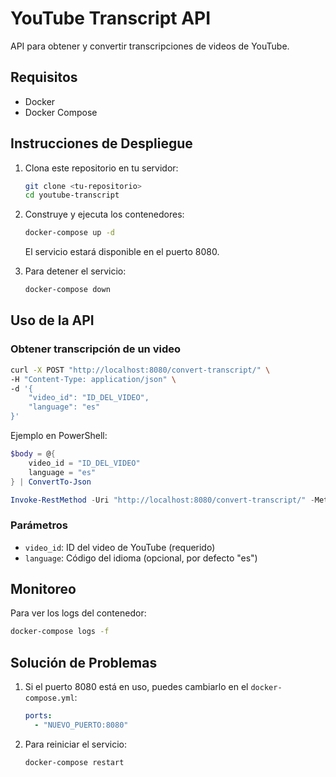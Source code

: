 # YouTube Transcript API

API para obtener y convertir transcripciones de videos de YouTube.

## Requisitos

- Docker
- Docker Compose

## Instrucciones de Despliegue

1. Clona este repositorio en tu servidor:
   ```bash
   git clone <tu-repositorio>
   cd youtube-transcript
   ```

2. Construye y ejecuta los contenedores:
   ```bash
   docker-compose up -d
   ```

   El servicio estará disponible en el puerto 8080.

3. Para detener el servicio:
   ```bash
   docker-compose down
   ```

## Uso de la API

### Obtener transcripción de un video

```bash
curl -X POST "http://localhost:8080/convert-transcript/" \
-H "Content-Type: application/json" \
-d '{
    "video_id": "ID_DEL_VIDEO",
    "language": "es"
}'
```

Ejemplo en PowerShell:
```powershell
$body = @{
    video_id = "ID_DEL_VIDEO"
    language = "es"
} | ConvertTo-Json

Invoke-RestMethod -Uri "http://localhost:8080/convert-transcript/" -Method Post -Body $body -ContentType "application/json"
```

### Parámetros

- `video_id`: ID del video de YouTube (requerido)
- `language`: Código del idioma (opcional, por defecto "es")

## Monitoreo

Para ver los logs del contenedor:
```bash
docker-compose logs -f
```

## Solución de Problemas

1. Si el puerto 8080 está en uso, puedes cambiarlo en el `docker-compose.yml`:
   ```yaml
   ports:
     - "NUEVO_PUERTO:8080"
   ```

2. Para reiniciar el servicio:
   ```bash
   docker-compose restart
   ```
